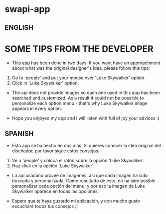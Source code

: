 # swapi-app

## ENGLISH ## 

# SOME TIPS FROM THE DEVELOPER

- This app has been done in two days. If you want have an approachment about what was the original designer's idea, please follow this tips:

1. Go to 'people' and put your mouse over 'Luke Skywalker' option.
2. Click in 'Luke Skywalker' option.

- The api does not provide images so each one used in this app has been searched and customized. As a result it could not be possible to personalize each option menu - that's why Luke Skywalker image appears in every option.

- Hope you enjoyed my app and I will listen with full of joy your advices :)


## SPANISH ##

- Esta app se ha hecho en dos días. Si quieres conocer la idea original del diseñador, por favor sigue estos consejos:

1. Ve a 'people' y coloca el ratón sobre la opción 'Luke Skywalker'.
2. Haz click en la opción 'Luke Skywalker'.

- La api usadano provee de imagenes, así que cada imagen ha sido buscada y personalizada. Como resultado de esto, no ha sido posible personalizar cada opción del menu, y por eso la imagen de Luke Skywalker aparece en todas las opciones.

- Espero que te haya gustado mi aplicación, y con mucho gusto escucharé todos tus consejos :)